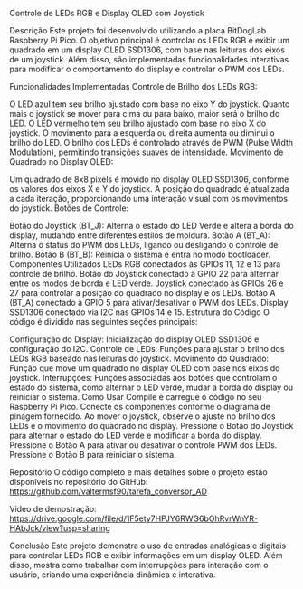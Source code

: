 Controle de LEDs RGB e Display OLED com Joystick

Descrição
Este projeto foi desenvolvido utilizando a placa BitDogLab Raspberry Pi Pico. O objetivo principal é controlar os LEDs RGB e exibir um quadrado em um display OLED SSD1306, com base nas leituras dos eixos de um joystick. Além disso, são implementadas funcionalidades interativas para modificar o comportamento do display e controlar o PWM dos LEDs.

Funcionalidades Implementadas
Controle de Brilho dos LEDs RGB:

O LED azul tem seu brilho ajustado com base no eixo Y do joystick. Quanto mais o joystick se mover para cima ou para baixo, maior será o brilho do LED.
O LED vermelho tem seu brilho ajustado com base no eixo X do joystick. O movimento para a esquerda ou direita aumenta ou diminui o brilho do LED.
O brilho dos LEDs é controlado através de PWM (Pulse Width Modulation), permitindo transições suaves de intensidade.
Movimento de Quadrado no Display OLED:

Um quadrado de 8x8 pixels é movido no display OLED SSD1306, conforme os valores dos eixos X e Y do joystick. A posição do quadrado é atualizada a cada iteração, proporcionando uma interação visual com os movimentos do joystick.
Botões de Controle:

Botão do Joystick (BT_J): Alterna o estado do LED Verde e altera a borda do display, mudando entre diferentes estilos de moldura.
Botão A (BT_A): Alterna o status do PWM dos LEDs, ligando ou desligando o controle de brilho.
Botão B (BT_B): Reinicia o sistema e entra no modo bootloader.
Componentes Utilizados
LEDs RGB conectados às GPIOs 11, 12 e 13 para controle de brilho.
Botão do Joystick conectado à GPIO 22 para alternar entre os modos de borda e LED verde.
Joystick conectado às GPIOs 26 e 27 para controlar a posição do quadrado no display e os LEDs.
Botão A (BT_A) conectado à GPIO 5 para ativar/desativar o PWM dos LEDs.
Display SSD1306 conectado via I2C nas GPIOs 14 e 15.
Estrutura do Código
O código é dividido nas seguintes seções principais:

Configuração do Display: Inicialização do display OLED SSD1306 e configuração do I2C.
Controle de LEDs: Funções para ajustar o brilho dos LEDs RGB baseado nas leituras do joystick.
Movimento do Quadrado: Função que move um quadrado no display OLED com base nos eixos do joystick.
Interrupções: Funções associadas aos botões que controlam o estado do sistema, como alternar o LED verde, mudar a borda do display ou reiniciar o sistema.
Como Usar
Compile e carregue o código no seu Raspberry Pi Pico.
Conecte os componentes conforme o diagrama de pinagem fornecido.
Ao mover o joystick, observe o ajuste no brilho dos LEDs e o movimento do quadrado no display.
Pressione o Botão do Joystick para alternar o estado do LED verde e modificar a borda do display.
Pressione o Botão A para ativar ou desativar o controle PWM dos LEDs.
Pressione o Botão B para reiniciar o sistema.

Repositório
O código completo e mais detalhes sobre o projeto estão disponíveis no repositório do GitHub:
https://github.com/valtermsf90/tarefa_conversor_AD

Video de demostração:
https://drive.google.com/file/d/1F5ety7HPJY6RWG6bOhRvrWnYR-HAbJck/view?usp=sharing

Conclusão
Este projeto demonstra o uso de entradas analógicas e digitais para controlar LEDs RGB e exibir informações em um display OLED. Além disso, mostra como trabalhar com interrupções para interação com o usuário, criando uma experiência dinâmica e interativa.